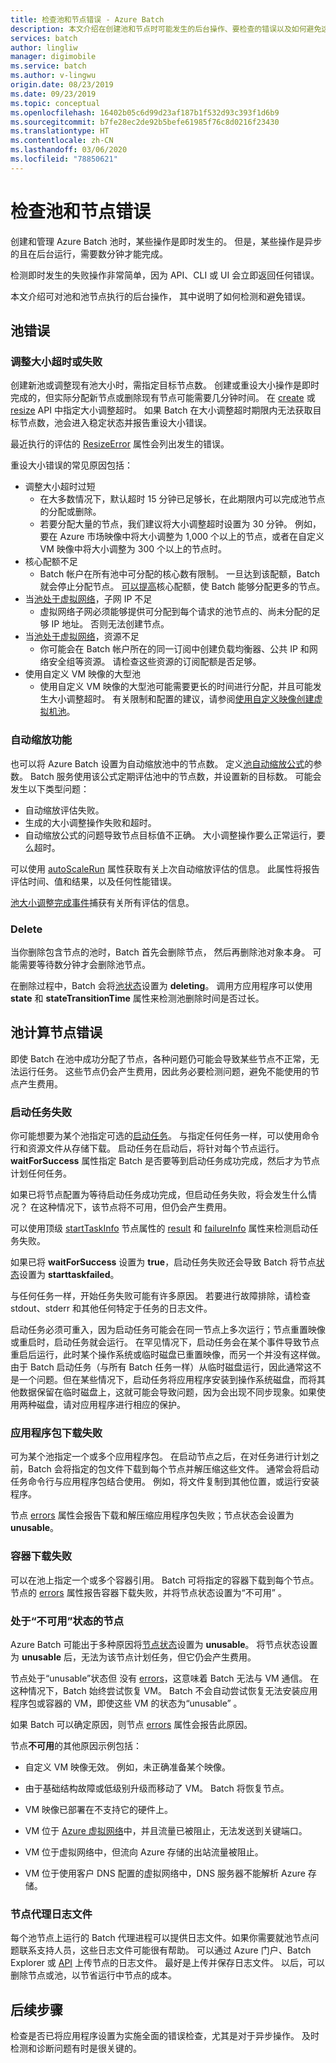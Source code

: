 ```yaml
---
title: 检查池和节点错误 - Azure Batch
description: 本文介绍在创建池和节点时可能发生的后台操作、要检查的错误以及如何避免这些错误。
services: batch
author: lingliw
manager: digimobile
ms.service: batch
ms.author: v-lingwu
origin.date: 08/23/2019
ms.date: 09/23/2019
ms.topic: conceptual
ms.openlocfilehash: 16402b05c6d99d23af187b1f532d93c393f1d6b9
ms.sourcegitcommit: b7fe28ec2de92b5befe61985f76c8d0216f23430
ms.translationtype: HT
ms.contentlocale: zh-CN
ms.lasthandoff: 03/06/2020
ms.locfileid: "78850621"
---
```

# <a name="check-for-pool-and-node-errors"></a>检查池和节点错误

创建和管理 Azure Batch 池时，某些操作是即时发生的。 但是，某些操作是异步的且在后台运行，需要数分钟才能完成。

检测即时发生的失败操作非常简单，因为 API、CLI 或 UI 会立即返回任何错误。

本文介绍可对池和池节点执行的后台操作， 其中说明了如何检测和避免错误。

## <a name="pool-errors"></a>池错误

### <a name="resize-timeout-or-failure"></a>调整大小超时或失败

创建新池或调整现有池大小时，需指定目标节点数。  创建或重设大小操作是即时完成的，但实际分配新节点或删除现有节点可能需要几分钟时间。  在 [create](https://docs.microsoft.com/rest/api/batchservice/pool/add) 或 [resize](https://docs.microsoft.com/rest/api/batchservice/pool/resize) API 中指定大小调整超时。 如果 Batch 在大小调整超时期限内无法获取目标节点数，池会进入稳定状态并报告重设大小错误。

最近执行的评估的 [ResizeError](https://docs.microsoft.com/rest/api/batchservice/pool/get#resizeerror) 属性会列出发生的错误。

重设大小错误的常见原因包括：

- 调整大小超时过短
  - 在大多数情况下，默认超时 15 分钟已足够长，在此期限内可以完成池节点的分配或删除。
  - 若要分配大量的节点，我们建议将大小调整超时设置为 30 分钟。 例如，要在 Azure 市场映像中将大小调整为 1,000 个以上的节点，或者在自定义 VM 映像中将大小调整为 300 个以上的节点时。
- 核心配额不足
  - Batch 帐户在所有池中可分配的核心数有限制。 一旦达到该配额，Batch 就会停止分配节点。 [可以提高](/batch/batch-quota-limit)核心配额，使 Batch 能够分配更多的节点。
- 当[池处于虚拟网络](/batch/batch-virtual-network)，子网 IP 不足
  - 虚拟网络子网必须能够提供可分配到每个请求的池节点的、尚未分配的足够 IP 地址。 否则无法创建节点。
- 当[池处于虚拟网络](/batch/batch-virtual-network)，资源不足
  - 你可能会在 Batch 帐户所在的同一订阅中创建负载均衡器、公共 IP 和网络安全组等资源。 请检查这些资源的订阅配额是否足够。
- 使用自定义 VM 映像的大型池
  - 使用自定义 VM 映像的大型池可能需要更长的时间进行分配，并且可能发生大小调整超时。  有关限制和配置的建议，请参阅[使用自定义映像创建虚拟机池](/batch/batch-custom-images)。

### <a name="automatic-scaling-failures"></a>自动缩放功能

也可以将 Azure Batch 设置为自动缩放池中的节点数。 定义[池自动缩放公式](/batch/batch-automatic-scaling)的参数。 Batch 服务使用该公式定期评估池中的节点数，并设置新的目标数。 可能会发生以下类型问题：

- 自动缩放评估失败。
- 生成的大小调整操作失败和超时。
- 自动缩放公式的问题导致节点目标值不正确。 大小调整操作要么正常运行，要么超时。

可以使用 [autoScaleRun](https://docs.microsoft.com/rest/api/batchservice/pool/get#autoscalerun) 属性获取有关上次自动缩放评估的信息。 此属性将报告评估时间、值和结果，以及任何性能错误。

[池大小调整完成事件](/batch/batch-pool-resize-complete-event)捕获有关所有评估的信息。

### <a name="delete"></a>Delete

当你删除包含节点的池时，Batch 首先会删除节点， 然后再删除池对象本身。 可能需要等待数分钟才会删除池节点。

在删除过程中，Batch 会将[池状态](https://docs.microsoft.com/rest/api/batchservice/pool/get#poolstate)设置为 **deleting**。 调用方应用程序可以使用 **state** 和 **stateTransitionTime** 属性来检测池删除时间是否过长。

## <a name="pool-compute-node-errors"></a>池计算节点错误

即使 Batch 在池中成功分配了节点，各种问题仍可能会导致某些节点不正常，无法运行任务。 这些节点仍会产生费用，因此务必要检测问题，避免不能使用的节点产生费用。

### <a name="start-task-failures"></a>启动任务失败

你可能想要为某个池指定可选的[启动任务](https://docs.microsoft.com/rest/api/batchservice/pool/add#starttask)。 与指定任何任务一样，可以使用命令行和资源文件从存储下载。 启动任务在启动后，将针对每个节点运行。 **waitForSuccess** 属性指定 Batch 是否要等到启动任务成功完成，然后才为节点计划任何任务。

如果已将节点配置为等待启动任务成功完成，但启动任务失败，将会发生什么情况？ 在这种情况下，该节点将不可用，但仍会产生费用。

可以使用顶级 [startTaskInfo](https://docs.microsoft.com/rest/api/batchservice/computenode/get#starttaskinformation) 节点属性的 [result](https://docs.microsoft.com/rest/api/batchservice/computenode/get#taskexecutionresult) 和 [failureInfo](https://docs.microsoft.com/rest/api/batchservice/computenode/get#taskfailureinformation) 属性来检测启动任务失败。

如果已将 **waitForSuccess** 设置为 **true**，启动任务失败还会导致 Batch 将节点[状态](https://docs.microsoft.com/rest/api/batchservice/computenode/get#computenodestate)设置为 **starttaskfailed**。

与任何任务一样，开始任务失败可能有许多原因。  若要进行故障排除，请检查 stdout、stderr 和其他任何特定于任务的日志文件。

启动任务必须可重入，因为启动任务可能会在同一节点上多次运行；节点重置映像或重启时，启动任务就会运行。 在罕见情况下，启动任务会在某个事件导致节点重启后运行，此时某个操作系统或临时磁盘已重置映像，而另一个并没有这样做。 由于 Batch 启动任务（与所有 Batch 任务一样）从临时磁盘运行，因此通常这不是一个问题。但在某些情况下，启动任务将应用程序安装到操作系统磁盘，而将其他数据保留在临时磁盘上，这就可能会导致问题，因为会出现不同步现象。如果使用两种磁盘，请对应用程序进行相应的保护。

### <a name="application-package-download-failure"></a>应用程序包下载失败

可为某个池指定一个或多个应用程序包。 在启动节点之后，在对任务进行计划之前，Batch 会将指定的包文件下载到每个节点并解压缩这些文件。 通常会将启动任务命令行与应用程序包结合使用。 例如，将文件复制到其他位置，或运行安装程序。

节点 [errors](https://docs.microsoft.com/rest/api/batchservice/computenode/get#computenodeerror) 属性会报告下载和解压缩应用程序包失败；节点状态会设置为 **unusable**。

### <a name="container-download-failure"></a>容器下载失败

可以在池上指定一个或多个容器引用。 Batch 可将指定的容器下载到每个节点。 节点的 [errors](https://docs.microsoft.com/rest/api/batchservice/computenode/get#computenodeerror) 属性报告容器下载失败，并将节点状态设置为“不可用”  。

### <a name="node-in-unusable-state"></a>处于“不可用”状态的节点

Azure Batch 可能出于多种原因将[节点状态](https://docs.microsoft.com/rest/api/batchservice/computenode/get#computenodestate)设置为 **unusable**。 将节点状态设置为 **unusable** 后，无法为该节点计划任务，但它仍会产生费用。

节点处于“unusable”状态但  没有 [errors](https://docs.microsoft.com/rest/api/batchservice/computenode/get#computenodeerror)，这意味着 Batch 无法与 VM 通信。 在这种情况下，Batch 始终尝试恢复 VM。 Batch 不会自动尝试恢复无法安装应用程序包或容器的 VM，即使这些 VM 的状态为“unusable”  。

如果 Batch 可以确定原因，则节点 [errors](https://docs.microsoft.com/rest/api/batchservice/computenode/get#computenodeerror) 属性会报告此原因。

节点**不可用**的其他原因示例包括：

- 自定义 VM 映像无效。 例如，未正确准备某个映像。

- 由于基础结构故障或低级别升级而移动了 VM。 Batch 将恢复节点。

- VM 映像已部署在不支持它的硬件上。 

- VM 位于 [Azure 虚拟网络](batch-virtual-network.md)中，并且流量已被阻止，无法发送到关键端口。

- VM 位于虚拟网络中，但流向 Azure 存储的出站流量被阻止。

- VM 位于使用客户 DNS 配置的虚拟网络中，DNS 服务器不能解析 Azure 存储。

### <a name="node-agent-log-files"></a>节点代理日志文件

每个池节点上运行的 Batch 代理进程可以提供日志文件。如果你需要就池节点问题联系支持人员，这些日志文件可能很有帮助。 可以通过 Azure 门户、Batch Explorer 或 [API](https://docs.microsoft.com/rest/api/batchservice/computenode/uploadbatchservicelogs) 上传节点的日志文件。 最好是上传并保存日志文件。 以后，可以删除节点或池，以节省运行中节点的成本。

## <a name="next-steps"></a>后续步骤

检查是否已将应用程序设置为实施全面的错误检查，尤其是对于异步操作。 及时检测和诊断问题有时是很关键的。
